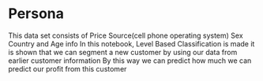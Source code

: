 # Persona
This data set consists of Price Source(cell phone operating system) Sex  Country and Age info
In this notebook, Level Based Classification is made 
it is shown that we can segment a new customer by using our data from earlier customer information
By this way we can predict how much we can predict our profit from this customer
